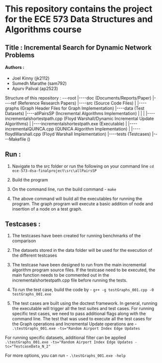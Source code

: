 # This repository contains the project for the ECE 573 Data Structures and Algorithms course

## Title : Incremental Search for Dynamic Network Problems

#### Authors :
- Joel Kinny (jk2112)
- Sumedh Marathe (sam792)
- Apurv Palival (ap2523)

Structure of this repository :
---root
    |----doc (Documents/Reports/Paper)
    |----ref (Reference Research Papers)
    |----src (Source Code Files)
            |
            |----graphs (Graph Header Files for Graph Implementation)
            |----data   (Test Datasets)
            |----allPairsSP (Incremental Algorithms Implementation)
            |       |
            |       |----incrementalshortestpath.cpp (Floyd Warshall/Dynamic Incremental Update Algorithms)
            |       |----incrementalshortestpath.exe (Executable)
            |       |----incrementalQUINCA.cpp (QUNICA Algorithm Implementation)
            |       |----floydWarshall.cpp (Floyd Warshall Implementation)
            |----tests  (Testcases)
            |----Makefile ()

## Run :
1. Navigate to the src folder or run the following on your command line 
    `cd ece-573-dsa-finalproject\src\allPairsSP`

2. Build the program 

2. On the command line, run the build command -
    `make`

3. The above command will build all the executables for running the program. The graph program will execute a basic addition of node and insertion of a node on a test graph.



## Testcases :
1. The testcases have been created for running benchmarks of the comparison
2. The datasets stored in the data folder will be used for the execution of the different testcases
3. The testcase have been designed to run from the main incremental algorithm program source files. If the testcase need to be executed, the main function needs to be commented out in the incrementalshortestpath.cpp file before running the tests.
4. To run the test case, build the code by -
    `g++ -g testGraphs_001.cpp -0 testGraphs_001.exe`

5. The test cases are built using the doctest framework. In general, running the executable will trigger all the test suites and test cases. For running specific test cases, we need to pass additional flags along with the command line. The test that was used to execute all the test cases for the Graph operations and Incremental Update operations are -
    `.\testGraphs_001.exe -ts="Random Airport Index Edge Updates`

For running specific datasets, additional filter can be applied
    `.\testGraphs_001.exe -ts="Random Airport Index Edge Updates -tc="TestcaseData_N_2"`

For more options, you can run -
    `.\testGraphs_001.exe -help`





